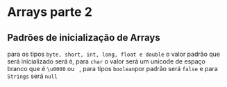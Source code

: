 # Arrays parte 2
## Padrões de inicialização de Arrays
para os tipos `byte, short, int, long, float e double` o valor padrão que será inicializado será `0`,
para `char` o valor será um unicode de espaço branco que é `\u0000` ou ` `, para tipos `boolean`por padrão será `false`
e para `Strings` será `null`